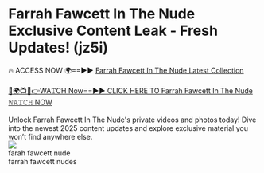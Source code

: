# Farrah Fawcett In The Nude Exclusive Content Leak - Fresh Updates! (jz5i)

🔥 ACCESS NOW 🌍==►► <a href="https://tinyurl.com/2mz8nhtm" rel="nofollow">Farrah Fawcett In The Nude Latest Collection</a>
<br><br>
[🔴🌍📺📱👉WA𝚃CH Now==►► CLICK HERE TO Farrah Fawcett In The Nude 𝚆𝙰𝚃𝙲𝙷 NOW](https://tinyurl.com/2mz8nhtm)
<br><br>
Unlock Farrah Fawcett In The Nude's private videos and photos today! Dive into the newest 2025 content updates and explore exclusive material you won’t find anywhere else.
<br>
<a href="https://tinyurl.com/2mz8nhtm" rel="nofollow" data-target="animated-image.originalLink"><img src="https://camo.githubusercontent.com/8a4f000d20f83aca3bf7ec5f350d767afa0574a8a352519fd8cfa583a6f93a33/68747470733a2f2f692e696d6775722e636f6d2f644a486b345a712e676966" data-canonical-src="https://i.imgur.com/dJHk4Zq.gif" style="max-width: 100%; display: inline-block;" data-target="animated-image.originalImage"></a>
<br>
farah fawcett nude<br>
farrah fawcett nudes